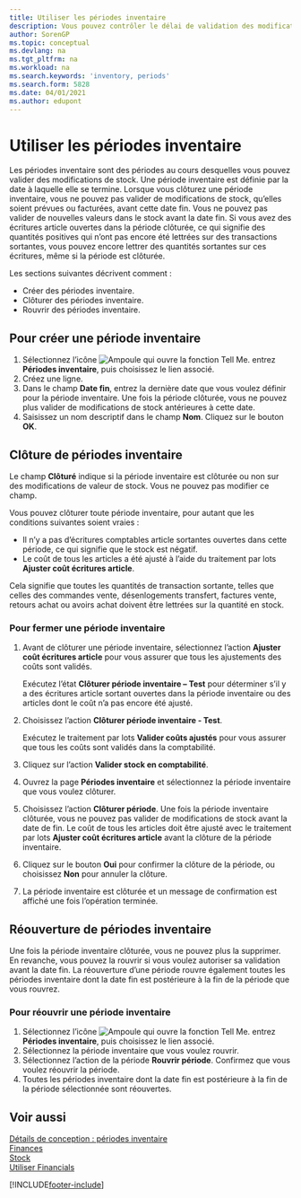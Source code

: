 ```yaml
---
title: Utiliser les périodes inventaire
description: Vous pouvez contrôler le délai de validation des modifications du stock en définissant des périodes inventaire.
author: SorenGP
ms.topic: conceptual
ms.devlang: na
ms.tgt_pltfrm: na
ms.workload: na
ms.search.keywords: 'inventory, periods'
ms.search.form: 5828
ms.date: 04/01/2021
ms.author: edupont
---
```

# <a name="work-with-inventory-periods"></a><a name="work-with-inventory-periods"></a>Utiliser les périodes inventaire

Les périodes inventaire sont des périodes au cours desquelles vous pouvez valider des modifications de stock. Une période inventaire est définie par la date à laquelle elle se termine. Lorsque vous clôturez une période inventaire, vous ne pouvez pas valider de modifications de stock, qu’elles soient prévues ou facturées, avant cette date fin. Vous ne pouvez pas valider de nouvelles valeurs dans le stock avant la date fin. Si vous avez des écritures article ouvertes dans la période clôturée, ce qui signifie des quantités positives qui n’ont pas encore été lettrées sur des transactions sortantes, vous pouvez encore lettrer des quantités sortantes sur ces écritures, même si la période est clôturée.  

Les sections suivantes décrivent comment :

* Créer des périodes inventaire.  
* Clôturer des périodes inventaire.  
* Rouvrir des périodes inventaire.  

## <a name="to-create-an-inventory-period"></a><a name="to-create-an-inventory-period"></a>Pour créer une période inventaire

1. Sélectionnez l’icône ![Ampoule qui ouvre la fonction Tell Me.](media/ui-search/search_small.png "Dites-moi ce que vous voulez faire") entrez **Périodes inventaire**, puis choisissez le lien associé.  
2. Créez une ligne.  
3. Dans le champ **Date fin**, entrez la dernière date que vous voulez définir pour la période inventaire. Une fois la période clôturée, vous ne pouvez plus valider de modifications de stock antérieures à cette date.  
4. Saisissez un nom descriptif dans le champ **Nom**. Cliquez sur le bouton **OK**.  

## <a name="closing-inventory-periods"></a><a name="closing-inventory-periods"></a>Clôture de périodes inventaire

Le champ **Clôturé** indique si la période inventaire est clôturée ou non sur des modifications de valeur de stock. Vous ne pouvez pas modifier ce champ.  

Vous pouvez clôturer toute période inventaire, pour autant que les conditions suivantes soient vraies :  

* Il n’y a pas d’écritures comptables article sortantes ouvertes dans cette période, ce qui signifie que le stock est négatif.  
* Le coût de tous les articles a été ajusté à l’aide du traitement par lots **Ajuster coût écritures article**.  

Cela signifie que toutes les quantités de transaction sortante, telles que celles des commandes vente, désenlogements transfert, factures vente, retours achat ou avoirs achat doivent être lettrées sur la quantité en stock.  

### <a name="to-close-an-inventory-period"></a><a name="to-close-an-inventory-period"></a>Pour fermer une période inventaire

1. Avant de clôturer une période inventaire, sélectionnez l’action **Ajuster coût écritures article** pour vous assurer que tous les ajustements des coûts sont validés.

    Exécutez l’état **Clôturer période inventaire – Test** pour déterminer s’il y a des écritures article sortant ouvertes dans la période inventaire ou des articles dont le coût n’a pas encore été ajusté.  
2. Choisissez l’action **Clôturer période inventaire - Test**.  

    Exécutez le traitement par lots **Valider coûts ajustés** pour vous assurer que tous les coûts sont validés dans la comptabilité.  
3. Cliquez sur l’action **Valider stock en comptabilité**.  
4. Ouvrez la page **Périodes inventaire** et sélectionnez la période inventaire que vous voulez clôturer.  
5. Choisissez l’action **Clôturer période**. Une fois la période inventaire clôturée, vous ne pouvez pas valider de modifications de stock avant la date de fin. Le coût de tous les articles doit être ajusté avec le traitement par lots **Ajuster coût écritures article** avant la clôture de la période inventaire.  
6. Cliquez sur le bouton **Oui** pour confirmer la clôture de la période, ou choisissez **Non** pour annuler la clôture.  
7. La période inventaire est clôturée et un message de confirmation est affiché une fois l’opération terminée.  

## <a name="reopening-inventory-periods"></a><a name="reopening-inventory-periods"></a>Réouverture de périodes inventaire
Une fois la période inventaire clôturée, vous ne pouvez plus la supprimer. En revanche, vous pouvez la rouvrir si vous voulez autoriser sa validation avant la date fin. La réouverture d’une période rouvre également toutes les périodes inventaire dont la date fin est postérieure à la fin de la période que vous rouvrez.  

### <a name="to-reopen-an-inventory-period"></a><a name="to-reopen-an-inventory-period"></a>Pour réouvrir une période inventaire
1. Sélectionnez l’icône ![Ampoule qui ouvre la fonction Tell Me.](media/ui-search/search_small.png "Dites-moi ce que vous voulez faire") entrez **Périodes inventaire**, puis choisissez le lien associé.  
2. Sélectionnez la période inventaire que vous voulez rouvrir.  
3. Sélectionnez l’action de la période **Rouvrir période**. Confirmez que vous voulez réouvrir la période.  
4. Toutes les périodes inventaire dont la date fin est postérieure à la fin de la période sélectionnée sont réouvertes.  

## <a name="see-also"></a><a name="see-also"></a>Voir aussi
[Détails de conception : périodes inventaire](design-details-inventory-periods.md)  
[Finances](finance.md)  
[Stock](inventory-manage-inventory.md)  
[Utiliser Financials](ui-work-product.md)


[!INCLUDE[footer-include](includes/footer-banner.md)]
